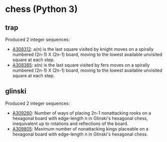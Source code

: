 # chess (Python 3)
## trap
Produced 2 integer sequences:
- [A308312](https://oeis.org/A308312): a(n) is the last square visited by knight moves on a spirally numbered (2n-1) X (2n-1) board, moving to the lowest available unvisited square at each step.
- [A308385](https://oeis.org/A308385): a(n) is the last square visited by fers moves on a spirally numbered (2n-1) X (2n-1) board, moving to the lowest available unvisited square at each step.
## glinski
Produced 2 integer sequences:
- [A309260](https://oeis.org/A309260): Number of ways of placing 2n-1 nonattacking rooks on a hexagonal board with edge-length n in Glinski's hexagonal chess, inequivalent up to rotations and reflections of the board.
- [A309805](https://oeis.org/A309805): Maximum number of nonattacking kings placeable on a hexagonal board with edge-length n in Glinski's hexagonal chess.
